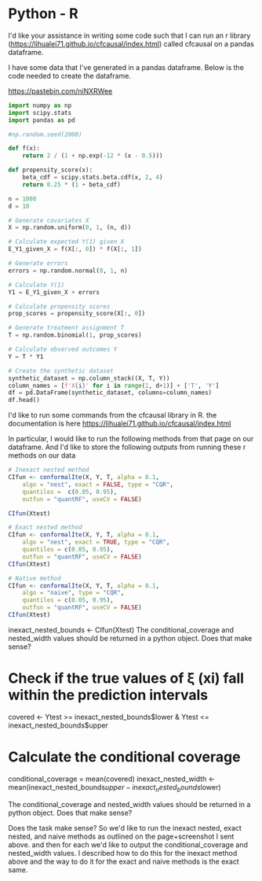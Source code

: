 # Python - R

I'd like your assistance in writing some code such that I can run an r library (https://lihualei71.github.io/cfcausal/index.html) called cfcausal on a pandas dataframe.

I have some data that I've generated in a pandas dataframe. Below is the code needed to create the dataframe.

https://pastebin.com/niNXRWee

```py
import numpy as np
import scipy.stats
import pandas as pd

#np.random.seed(2000)

def f(x):
    return 2 / (1 + np.exp(-12 * (x - 0.5)))

def propensity_score(x):
    beta_cdf = scipy.stats.beta.cdf(x, 2, 4)
    return 0.25 * (1 + beta_cdf)

n = 1000
d = 10

# Generate covariates X
X = np.random.uniform(0, 1, (n, d))

# Calculate expected Y(1) given X
E_Y1_given_X = f(X[:, 0]) * f(X[:, 1])

# Generate errors
errors = np.random.normal(0, 1, n)

# Calculate Y(1)
Y1 = E_Y1_given_X + errors

# Calculate propensity scores
prop_scores = propensity_score(X[:, 0])

# Generate treatment assignment T
T = np.random.binomial(1, prop_scores)

# Calculate observed outcomes Y
Y = T * Y1

# Create the synthetic dataset
synthetic_dataset = np.column_stack((X, T, Y))
column_names = [f'X{i}' for i in range(1, d+1)] + ['T', 'Y']
df = pd.DataFrame(synthetic_dataset, columns=column_names)
df.head()
```

I'd like to run some commands from the cfcausal library in R. the documentation is here
https://lihualei71.github.io/cfcausal/index.html

In particular, I would like to run the following methods from that page on our dataframe. And I'd like to store the following outputs from running these r methods on our data

```R
# Inexact nested method
CIfun <- conformalIte(X, Y, T, alpha = 0.1,
    algo = "nest", exact = FALSE, type = "CQR",
    quantiles =  c(0.05, 0.95),
    outfun = "quantRF", useCV = FALSE)

CIfun(Xtest)

# Exact nested method
CIfun <- conformalIte(X, Y, T, alpha = 0.1,
    algo = "nest", exact = TRUE, type = "CQR",
    quantiles = c(0.05, 0.95),
    outfun = "quantRF", useCV = FALSE)
CIfun(Xtest)

# Native method
CIfun <- conformalIte(X, Y, T, alpha = 0.1,
    algo = "naive", type = "CQR",
    quantiles = c(0.05, 0.95),
    outfun = "quantRF", useCV = FALSE)
CIfun(Xtest)
```

inexact_nested_bounds <- CIfun(Xtest)
The conditional_coverage and nested_width values should be returned in a python object. Does that make sense?

# Check if the true values of ξ (xi) fall within the prediction intervals
covered <- Ytest >= inexact_nested_bounds$lower & Ytest <= inexact_nested_bounds$upper

# Calculate the conditional coverage
conditional_coverage = mean(covered)
inexact_nested_width <- mean(inexact_nested_bounds$upper - inexact_nested_bounds$lower)

The conditional_coverage and nested_width values should be returned in a python object. Does that make sense?


Does the task make sense? So we'd like to run the inexact nested, exact nested, and naive methods as outlined on the page+screenshot I sent above. and then for each we'd like to output the conditional_coverage and nested_width values. I described how to do this for the inexact method above and the way to do it for the exact and naive methods is the exact same.
